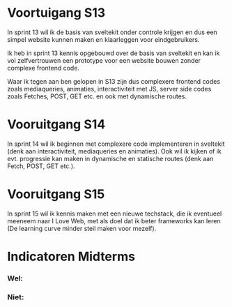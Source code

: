 # Voortuigang S13
In sprint 13 wil ik de basis van sveltekit onder controle krijgen en dus een simpel website kunnen maken en klaarleggen voor eindgebruikers.

Ik heb in sprint 13 kennis opgebouwd over de basis van sveltekit en kan ik vol zelfvertrouwen een prototype voor een website bouwen zonder complexe frontend code.

Waar ik tegen aan ben gelopen in S13 zijn dus complexere frontend codes zoals mediaqueries, animaties, interactiviteit met JS, server side codes zoals Fetches, POST, GET etc. en ook met dynamische routes.

# Vooruitgang S14
In sprint 14 wil ik beginnen met complexere code implementeren in sveltekit (denk aan interactiviteit, mediaqueries en animaties). Ook wil ik kijken of ik evt. progressie kan maken in dynamische en statische routes (denk aan Fetch, POST, GET etc.).

# Vooruitgang S15
In sprint 15 wil ik kennis maken met een nieuwe techstack, die ik eventueel meeneem naar I Love Web, met als doel dat ik beter frameworks kan leren (De learning curve minder steil maken voor mezelf).

# Indicatoren Midterms
### Wel:

### Niet:
